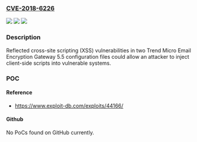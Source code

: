 ### [CVE-2018-6226](https://cve.mitre.org/cgi-bin/cvename.cgi?name=CVE-2018-6226)
![](https://img.shields.io/static/v1?label=Product&message=Trend%20Micro%20Email%20Encryption%20Gateway&color=blue)
![](https://img.shields.io/static/v1?label=Version&message=n%2Fa&color=blue)
![](https://img.shields.io/static/v1?label=Vulnerability&message=XSS&color=brighgreen)

### Description

Reflected cross-site scripting (XSS) vulnerabilities in two Trend Micro Email Encryption Gateway 5.5 configuration files could allow an attacker to inject client-side scripts into vulnerable systems.

### POC

#### Reference
- https://www.exploit-db.com/exploits/44166/

#### Github
No PoCs found on GitHub currently.

